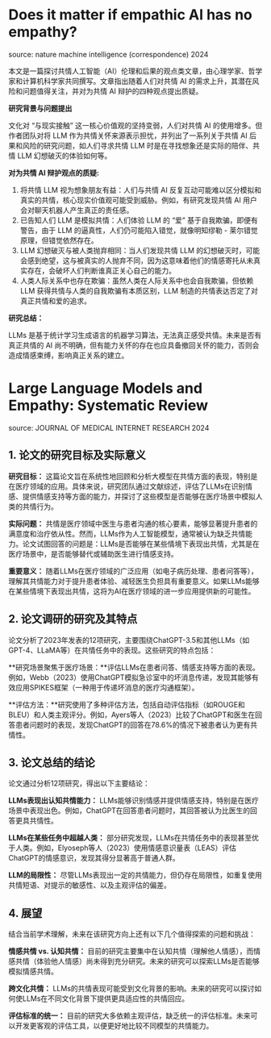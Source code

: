# Does it matter if empathic AI has no empathy?
source: nature machine intelligence (correspondence) 2024

本文是一篇探讨共情人工智能（AI）伦理和后果的观点类文章，由心理学家、哲学家和计算机科学家共同撰写。文章指出随着人们对共情 AI 的需求上升，其潜在风险和问题值得关注，并对为共情 AI 辩护的四种观点提出质疑。

**研究背景与问题提出** 

文化对 “与现实接触” 这一核心价值观的坚持变弱，人们对共情 AI 的使用增多。但作者团队对将 LLM 作为共情关怀来源表示担忧，并列出了一系列关于共情 AI 后果和风险的研究问题，如人们寻求共情 LLM 时是在寻找想象还是实际的陪伴、共情 LLM 幻想破灭的体验如何等。

**对为共情 AI 辩护观点的质疑:**
1. 将共情 LLM 视为想象朋友有益：人们与共情 AI 反复互动可能难以区分模拟和真实的共情，核心现实价值观可能受到威胁。例如，有研究发现共情 AI 用户会对聊天机器人产生真正的责任感。
2. 已告知人们 LLM 是模拟共情：人们体验 LLM 的 “爱” 基于自我欺骗，即便有警告，由于 LLM 的逼真性，人们仍可能陷入错觉，就像明知缪勒 - 莱尔错觉原理，但错觉依然存在。
3. LLM 幻想破灭与被人类抛弃相同：当人们发现共情 LLM 的幻想破灭时，可能会感到绝望，这与被真实的人抛弃不同，因为这意味着他们的情感寄托从未真实存在，会破坏人们判断谁真正关心自己的能力。
4. 人类人际关系中也存在欺骗：虽然人类在人际关系中也会自我欺骗，但依赖 LLM 获得共情与人类的自我欺骗有本质区别，LLM 制造的共情表达否定了对真正共情和爱的追求。

**研究总结：**

LLMs 是基于统计学习生成语言的机器学习算法，无法真正感受共情。未来是否有真正共情的 AI 尚不明确，但有能力关怀的存在也应具备撤回关怀的能力，否则会造成情感束缚，影响真正关系的建立。

# Large Language Models and Empathy: Systematic Review
source: JOURNAL OF MEDICAL INTERNET RESEARCH 2024

## 1. 论文的研究目标及实际意义
**研究目标：**
这篇论文旨在系统性地回顾和分析大模型在共情方面的表现，特别是在医疗领域的应用。具体来说，研究团队通过文献综述，评估了LLMs在识别情感、提供情感支持等方面的能力，并探讨了这些模型是否能够在医疗场景中模拟人类的共情行为。

**实际问题：**
共情是医疗领域中医生与患者沟通的核心要素，能够显著提升患者的满意度和治疗依从性。然而，LLMs作为人工智能模型，通常被认为缺乏共情能力。论文试图回答的问题是：LLMs是否能够在某些情境下表现出共情，尤其是在医疗场景中，是否能够替代或辅助医生进行情感支持。

**重要意义：**
随着LLMs在医疗领域的广泛应用（如电子病历处理、患者问答等），理解其共情能力对于提升患者体验、减轻医生负担具有重要意义。如果LLMs能够在某些情境下表现出共情，这将为AI在医疗领域的进一步应用提供新的可能性。

## 2. 论文调研的研究及其特点
论文分析了2023年发表的12项研究，主要围绕ChatGPT-3.5和其他LLMs（如GPT-4、LLaMA等）在共情任务中的表现。这些研究的特点包括：

**研究场景聚焦于医疗场景：**评估LLMs在患者问答、情感支持等方面的表现。例如，Webb（2023）使用ChatGPT模拟急诊室中的坏消息传递，发现其能够有效应用SPIKES框架（一种用于传递坏消息的医疗沟通框架）。

**评估方法：**研究使用了多种评估方法，包括自动评估指标（如ROUGE和BLEU）和人类主观评分。例如，Ayers等人（2023）比较了ChatGPT和医生在回答患者问题时的表现，发现ChatGPT的回答在78.6%的情况下被患者认为更有共情性。

## 3. 论文总结的结论
论文通过分析12项研究，得出以下主要结论：

**LLMs表现出认知共情能力：** LLMs能够识别情感并提供情感支持，特别是在医疗场景中表现出色。例如，ChatGPT在回答患者问题时，其回答被认为比医生的回答更具共情性。

**LLMs在某些任务中超越人类：** 部分研究发现，LLMs在共情任务中的表现甚至优于人类。例如，Elyoseph等人（2023）使用情感意识量表（LEAS）评估ChatGPT的情感意识，发现其得分显著高于普通人群。

**LLM的局限性：** 尽管LLMs表现出一定的共情能力，但仍存在局限性，如重复使用共情短语、对提示的敏感性、以及主观评估的偏差。

## 4. 展望
结合当前学术理解，未来在该研究方向上还有以下几个值得探索的问题和挑战：

**情感共情 vs. 认知共情：** 目前的研究主要集中在认知共情（理解他人情感），而情感共情（体验他人情感）尚未得到充分研究。未来的研究可以探索LLMs是否能够模拟情感共情。

**跨文化共情：** LLMs的共情表现可能受到文化背景的影响。未来的研究可以探讨如何使LLMs在不同文化背景下提供更具适应性的共情回应。

**评估标准的统一：** 目前的研究大多依赖主观评估，缺乏统一的评估标准。未来可以开发更客观的评估工具，以便更好地比较不同模型的共情能力。


